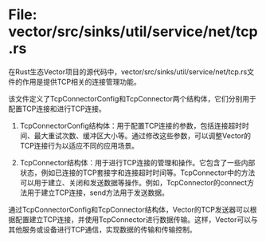 # File: vector/src/sinks/util/service/net/tcp.rs

在Rust生态Vector项目的源代码中，vector/src/sinks/util/service/net/tcp.rs文件的作用是提供TCP相关的连接管理功能。

该文件定义了TcpConnectorConfig和TcpConnector两个结构体，它们分别用于配置TCP连接和进行TCP连接。

1. TcpConnectorConfig结构体：用于配置TCP连接的参数，包括连接超时时间、最大重试次数、缓冲区大小等。通过修改这些参数，可以调整Vector的TCP连接行为以适应不同的应用场景。

2. TcpConnector结构体：用于进行TCP连接的管理和操作。它包含了一些内部状态，例如已连接的TCP套接字和连接超时时间等。TcpConnector中的方法可以用于建立、关闭和发送数据等操作。例如，TcpConnector的connect方法用于建立TCP连接，send方法用于发送数据。

通过TcpConnectorConfig和TcpConnector结构体，Vector的TCP发送器可以根据配置建立TCP连接，并使用TcpConnector进行数据传输。这样，Vector可以与其他服务或设备进行TCP通信，实现数据的传输和传输控制。

